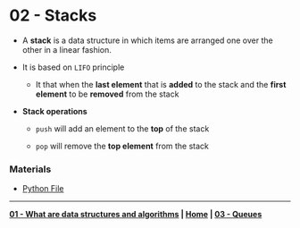 # 02 - Stacks

- A **stack** is a data structure in which items are arranged one over the other in a linear fashion. 

- It is based on `LIFO` principle

    - It that when the **last element** that is **added** to the stack and the **first element** to be **removed** from the stack

- **Stack operations**

    - `push` will add an element to the **top** of the stack

    - `pop` will remove the **top element** from the stack


### Materials

* [Python File](./solution.py)

---

**[01 - What are data structures and algorithms](../01-what-is-dsa/README.md) | [Home](../README.md) | [03 - Queues](../03-queues/README.md)**